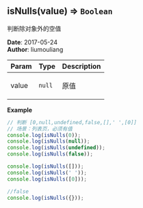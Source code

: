 ## isNulls(value) ⇒ <code>Boolean</code>
<p>判断除对象外的空值</p>

**Date**: 2017-05-24  
**Author**: liumouliang  

| Param | Type | Description |
| --- | --- | --- |
| value | <code>null</code> | <p>原值</p> |

**Example**  
```javascript
// 判断 [0,null,undefined,false,[],' ',[0]]
// 场景：列表页，必须有值
console.log(isNulls(0));
console.log(isNulls(null));
console.log(isNulls(undefined));
console.log(isNulls(false));

console.log(isNulls([]));
console.log(isNulls(' '));
console.log(isNulls([0]));

//false
console.log(isNulls({}));
```

